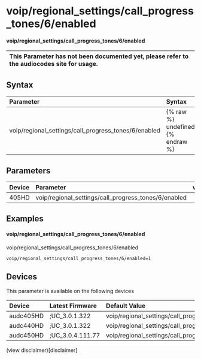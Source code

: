 ﻿---
description: voip/regional_settings/call_progress_tones/6/enabled
search: false
---

# voip/regional_settings/call_progress_tones/6/enabled

#### voip/regional_settings/call_progress_tones/6/enabled


| This Parameter has not been documented yet, please refer to the audiocodes site for usage.  |
| :--- |

## Syntax
| Parameter | Syntax |
| :--- | :--- |
|voip/regional_settings/call_progress_tones/6/enabled | {% raw %} undefined {% endraw %} |

## Parameters
|Device|Parameter|value|Description|
|:---|:---|:---|:---|
| 405HD | voip/regional_settings/call_progress_tones/6/enabled |  |  |

## Examples
#### voip/regional_settings/call_progress_tones/6/enabled

voip/regional_settings/call_progress_tones/6/enabled

```
voip/regional_settings/call_progress_tones/6/enabled=1
```

## Devices
This parameter is available on the following devices

| Device | Latest Firmware | Default Value |
|:---|:---|:---|
| audc405HD | ;UC_3.0.1.322 | voip/regional_settings/call_progress_tones/6/enabled=1 
| audc440HD | ;UC_3.0.1.322 | voip/regional_settings/call_progress_tones/6/enabled=1 
| audc450HD | ;UC_3.0.4.111.77 | voip/regional_settings/call_progress_tones/6/enabled=1 

(view disclaimer)[disclaimer]
